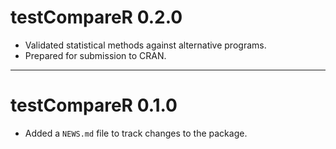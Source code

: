 # testCompareR 0.2.0

* Validated statistical methods against alternative programs.
* Prepared for submission to CRAN.

---

# testCompareR 0.1.0

* Added a `NEWS.md` file to track changes to the package.
